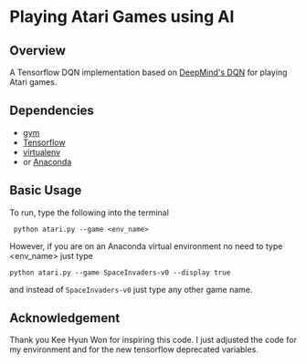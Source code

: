# Playing Atari Games using AI

## Overview

A Tensorflow DQN implementation based on [DeepMind's DQN](https://storage.googleapis.com/deepmind-data/assets/papers/DeepMindNature14236Paper.pdf) for playing Atari games.

## Dependencies

- [gym](https://gym.openai.com)
- [Tensorflow](https://www.tensorflow.org)
- [virtualenv](https://virtualenv.pypa.io/en/latest/installation.html)
- or [Anaconda](https://www.continuum.io/downloads)
 
## Basic Usage

To run, type the following into the terminal

     python atari.py --game <env_name>

However, if you are on an Anaconda virtual environment no need to type <env_name> just type 

    python atari.py --game SpaceInvaders-v0 --display true

and instead of `SpaceInvaders-v0` just type any other game name.

## Acknowledgement

Thank you Kee Hyun Won for inspiring this code. I just adjusted the code for my environment and for the new 
tensorflow deprecated variables.

